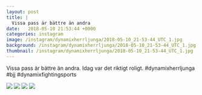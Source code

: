 ```yaml
---
layout: post
title: |
  Vissa pass är bättre än andra
date:   2018-05-10 21:53:44 +0000
categories: instagram
image: /instagram/dynamixherrljunga/2018-05-10_21-53-44_UTC_1.jpg
background: /instagram/dynamixherrljunga/2018-05-10_21-53-44_UTC_1.jpg
thumbnail: /instagram/dynamixherrljunga/2018-05-10_21-53-44_UTC_1.jpg
---
```

Vissa pass är bättre än andra. Idag var det riktigt roligt. #dynamixherrljunga #bjj #dynamixfightingsports



<img src='/www-dynamix-herrljunga/instagram/dynamixherrljunga/2018-05-10_21-53-44_UTC_1.jpg' class='img-fluid' />


<img src='/www-dynamix-herrljunga/instagram/dynamixherrljunga/2018-05-10_21-53-44_UTC_2.jpg' class='img-fluid' />


<img src='/www-dynamix-herrljunga/instagram/dynamixherrljunga/2018-05-10_21-53-44_UTC_3.jpg' class='img-fluid' />


<img src='/www-dynamix-herrljunga/instagram/dynamixherrljunga/2018-05-10_21-53-44_UTC_4.jpg' class='img-fluid' />
